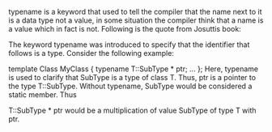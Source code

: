 typename is a keyword that used to tell the compiler that the name next to it is a data type not a value, in some situation the compiler think that a name is a value which in fact is not.
Following is the quote from Josuttis book:

The keyword typename was introduced to specify that the identifier that follows is a type. Consider the following example:

template <class T>
Class MyClass
{
  typename T::SubType * ptr;
  ...
};
Here, typename is used to clarify that SubType is a type of class T. Thus, ptr is a pointer to the type T::SubType. Without typename, SubType would be considered a static member. Thus

T::SubType * ptr
would be a multiplication of value SubType of type T with ptr.
